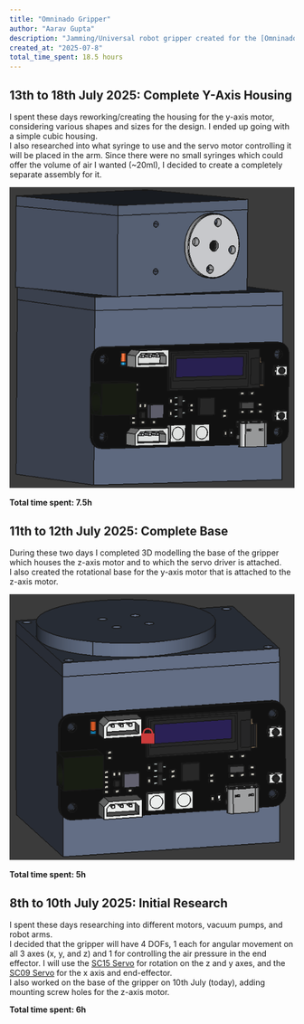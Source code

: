 ```yaml
---
title: "Omninado Gripper"
author: "Aarav Gupta"
description: "Jamming/Universal robot gripper created for the [Omninado](https://github.com/Amronos/omninado) robot, can be used for other usecases."
created_at: "2025-07-8"
total_time_spent: 18.5 hours
---
```


## 13th to 18th July 2025: Complete Y-Axis Housing

I spent these days reworking/creating the housing for the y-axis motor, considering various shapes and sizes for the design. I ended up going with a simple cubic housing.<br>
I also researched into what syringe to use and the servo motor controlling it will be placed in the arm. Since there were no small syringes which could offer the volume of air I wanted (~20ml), I decided to create a completely separate assembly for it.

![07-18_1](assets/07-18_1.png)

**Total time spent: 7.5h**

## 11th to 12th July 2025: Complete Base

During these two days I completed 3D modelling the base of the gripper which houses the z-axis motor and to which the servo driver is attached.<br>
I also created the rotational base for the y-axis motor that is attached to the z-axis motor.

![07-12_1](assets/07-12_1.png)

**Total time spent: 5h**

## 8th to 10th July 2025: Initial Research

I spent these days researching into different motors, vacuum pumps, and robot arms.<br>
I decided that the gripper will have 4 DOFs, 1 each for angular movement on all 3 axes (x, y, and z) and 1 for controlling the air pressure in the end effector. I will use the [SC15 Servo](https://www.waveshare.com/sc15-servo.htm) for rotation on the z and y axes, and the [SC09 Servo](https://www.waveshare.com/sc09-servo.htm) for the x axis and end-effector.<br>
I also worked on the base of the gripper on 10th July (today), adding mounting screw holes for the z-axis motor.

**Total time spent: 6h**
